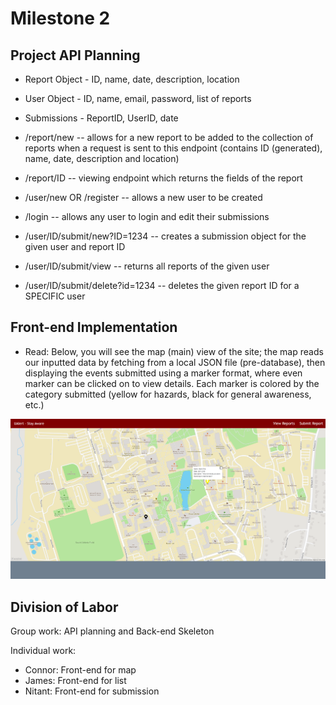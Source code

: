 # Milestone 2

## Project API Planning

- Report Object - ID, name, date, description, location
- User Object - ID, name, email, password, list of reports
- Submissions - ReportID, UserID, date

- /report/new -- allows for a new report to be added to the collection of reports when a request is sent to this endpoint (contains ID (generated), name, date, description and location)
- /report/ID  -- viewing endpoint which returns the fields of the report
- /user/new OR /register -- allows a new user to be created
- /login -- allows any user to login and edit their submissions
- /user/ID/submit/new?ID=1234 -- creates a submission object for the given user and report ID
- /user/ID/submit/view -- returns all reports of the given user
- /user/ID/submit/delete?id=1234 -- deletes the given report ID for a SPECIFIC user

## Front-end Implementation

- Read: Below, you will see the map (main) view of the site; the map reads our inputted data by fetching from a local JSON file (pre-database), then displaying the events submitted using a marker format, where even marker can be clicked on to view details. Each marker is colored by the category submitted (yellow for hazards, black for general awareness, etc.)

![Map View Illustrating READ](mapCRUD.PNG)


## Division of Labor

Group work:
API planning and Back-end Skeleton

Individual work:
- Connor: Front-end for map
- James: Front-end for list
- Nitant: Front-end for submission
